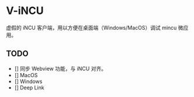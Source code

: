 # V-iNCU

虚假的 iNCU 客户端，用以方便在桌面端（Windows/MacOS）调试 mincu 微应用。

## TODO

- [] 同步 Webview 功能，与 iNCU 对齐。
- [] MacOS
- [] Windows
- [] Deep Link
